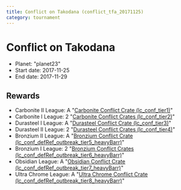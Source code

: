 ```yaml
---
title: Conflict on Takodana (conflict_tfa_20171125)
category: tournament
---
```

# Conflict on Takodana

  * Planet: "planet23"
  * Start date: 2017-11-25
  * End date: 2017-11-29

## Rewards

  * Carbonite II League: A "[Carbonite Conflict Crate (lc_conf_tier1)](lc_conf_tier1.html)"
  * Carbonite I League: 2 "[Carbonite Conflict Crates (lc_conf_tier2)](lc_conf_tier2.html)"
  * Durasteel I League: A "[Durasteel Conflict Crate (lc_conf_tier3)](lc_conf_tier3.html)"
  * Durasteel II League: 2 "[Durasteel Conflict Crates (lc_conf_tier4)](lc_conf_tier4.html)"
  * Bronzium II League: A "[Bronzium Conflict Crate (lc_conf_defRef_outbreak_tier5_heavyBarr)](lc_conf_defRef_outbreak_tier5_heavyBarr.html)"
  * Bronzium I League: 2 "[Bronzium Conflict Crates (lc_conf_defRef_outbreak_tier6_heavyBarr)](lc_conf_defRef_outbreak_tier6_heavyBarr.html)"
  * Obsidian League: A "[Obsidian Conflict Crate (lc_conf_defRef_outbreak_tier7_heavyBarr)](lc_conf_defRef_outbreak_tier7_heavyBarr.html)"
  * Ultra Chrome League: A "[Ultra Chrome Conflict Crate (lc_conf_defRef_outbreak_tier8_heavyBarr)](lc_conf_defRef_outbreak_tier8_heavyBarr.html)"
